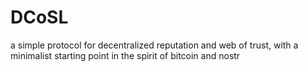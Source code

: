# DCoSL
a simple protocol for decentralized reputation and web of trust, with a minimalist starting point in the spirit of bitcoin and nostr
